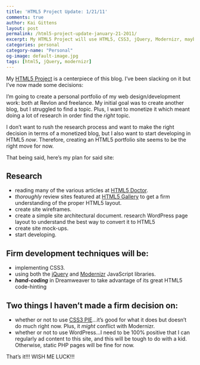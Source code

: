 ```yaml
---
title: 'HTML5 Project Update: 1/21/11'
comments: true
author: Kai Gittens
layout: post
permalink: /html5-project-update-january-21-2011/
excerpt: My HTML5 Project will use HTML5, CSS3, jQuery, Modernizr, maybe CSS PIE, and will be a portfolio of my work and experiments.
categories: personal
category-name: "Personal"
og-image: default-image.jpg
tags: [html5, jQuery, modernizr]
---
```

My [HTML5 Project][1] is a centerpiece of this blog. I’ve been slacking on it but I’ve now made some decisions:

 [1]: http://kaidez.com/html5-project/

I’m going to create a personal portfolio of my web design/development work: both at Revlon and freelance. My initial goal was to create another blog, but I struggled to find a topic. Plus, I want to monetize it which meant doing a lot of research in order find the *right* topic.

I don’t want to rush the research process and want to make the right decision in terms of a monetized blog, but I also want to start developing in HTML5 *now*. Therefore, creating an HTML5 portfolio site seems to be the right move for now.

That being said, here’s my plan for said site:

## Research

*   reading many of the various articles at [HTML5 Doctor][2].
*   *thoroughly* review sites featured at [HTML5 Gallery][3] to get a firm understanding of the proper HTML5 layout.
*   create site wireframes.
*   create a simple site architectural document. research WordPress page layout to understand the best way to convert it to HTML5
*   create site mock-ups.
*   start developing.

 [2]: http://html5doctor.com/
 [3]: http://html5gallery.com/

## Firm development techniques will be:

*   implementing CSS3.
*   using both the [jQuery][4] and [Modernizr][5] JavaScript libraries.
*   ***hand-coding*** in Dreamweaver to take advantage of its great HTML5 code-hinting

 [4]: http://jquery.com/
 [5]: http://www.modernizr.com/

## Two things I haven’t made a firm decision on:

*   whether or not to use [CSS3 PIE][7]…it’s good for what it does but doesn’t do much right now. Plus, it *might* conflict with Modernizr.
*   whether or not to use WordPress…I need to be 100% positive that I can regularly ad content to this site, and this will be tough to do with a kid. Otherwise, static PHP pages will be fine for now.

 [7]: http://css3pie.com/

That’s it!!! WISH ME LUCK!!!